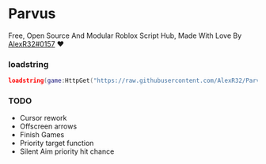 # Parvus
Free, Open Source And Modular Roblox Script Hub, Made With Love By [AlexR32#0157](https://discord.com/users/679661473261551634) ❤️

### loadstring
```lua
loadstring(game:HttpGet("https://raw.githubusercontent.com/AlexR32/Parvus/main/Loader.lua"))()
```
### TODO
- Cursor rework
- Offscreen arrows
- Finish Games
- Priority target function
- Silent Aim priority hit chance

